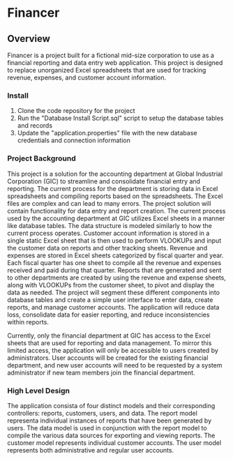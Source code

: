 # Financer

## Overview
Financer is a project built for a fictional mid-size corporation to use as a financial reporting and data entry web application. This project is designed to replace unorganized Excel spreadsheets that are used for tracking revenue, expenses, and customer account information.

### Install
1. Clone the code repository for the project
2. Run the "Database Install Script.sql" script to setup the database tables and records
3. Update the "application.properties" file with the new database credentials and connection information

### Project Background
This project is a solution for the accounting department at Global Industrial Corporation (GIC) to streamline and consolidate financial entry and reporting. The current process for the department is storing data in Excel spreadsheets and compiling reports based on the spreadsheets. The Excel files are complex and can lead to many errors. The project solution will contain functionality for data entry and report creation.
The current process used by the accounting department at GIC utilizes Excel sheets in a manner like database tables. The data structure is modeled similarly to how the current process operates. Customer account information is stored in a single static Excel sheet that is then used to perform VLOOKUPs and input the customer data on reports and other tracking sheets. Revenue and expenses are stored in Excel sheets categorized by fiscal quarter and year. Each fiscal quarter has one sheet to compile all the revenue and expenses received and paid during that quarter. Reports that are generated and sent to other departments are created by using the revenue and expense sheets, along with VLOOKUPs from the customer sheet, to pivot and display the data as needed.
The project will segment these different components into database tables and create a simple user interface to enter data, create reports, and manage customer accounts. The application will reduce data loss, consolidate data for easier reporting, and reduce inconsistencies within reports.

Currently, only the financial department at GIC has access to the Excel sheets that are used for reporting and data management. To mirror this limited access, the application will only be accessible to users created by administrators. User accounts will be created for the existing financial department, and new user accounts will need to be requested by a system administrator if new team members join the financial department.

 ### High Level Design
The application consista of four distinct models and their corresponding controllers: reports, customers, users, and data. The report model representa individual instances of reports that have been generated by users. The data model is used in conjunction with the report model to compile the various data sources for exporting and viewing reports. The customer model represents individual customer accounts. The user model represents both administrative and regular user accounts.
